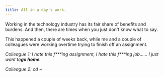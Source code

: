 ```yaml
---
title: All in a day's work.
---
```


Working in the technology industry has its fair share of benefits and burdens. And then, there are times when you just don't know what to say.

This happened a couple of weeks back, while me and a couple of colleagues were working overtime trying to finish off an assignment.

_Colleague 1: I hate this f\*\*\*ing assignment, I hate this f\*\*\*ing job......  I just want to**go home**._

_Colleague 2: cd ~_
